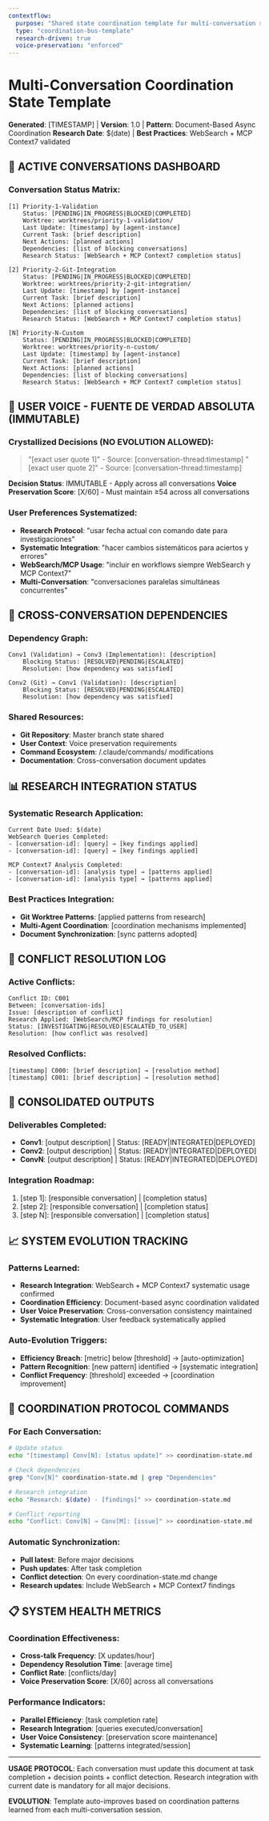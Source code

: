```yaml
---
contextflow:
  purpose: "Shared state coordination template for multi-conversation synchronization"
  type: "coordination-bus-template"
  research-driven: true
  voice-preservation: "enforced"
---
```


# Multi-Conversation Coordination State Template

**Generated**: [TIMESTAMP] | **Version**: 1.0 | **Pattern**: Document-Based Async Coordination
**Research Date**: $(date) | **Best Practices**: WebSearch + MCP Context7 validated

## 🎯 ACTIVE CONVERSATIONS DASHBOARD

### Conversation Status Matrix:
```
[1] Priority-1-Validation
    Status: [PENDING|IN_PROGRESS|BLOCKED|COMPLETED]
    Worktree: worktrees/priority-1-validation/ 
    Last Update: [timestamp] by [agent-instance]
    Current Task: [brief description]
    Next Actions: [planned actions]
    Dependencies: [list of blocking conversations]
    Research Status: [WebSearch + MCP Context7 completion status]

[2] Priority-2-Git-Integration  
    Status: [PENDING|IN_PROGRESS|BLOCKED|COMPLETED]
    Worktree: worktrees/priority-2-git-integration/
    Last Update: [timestamp] by [agent-instance] 
    Current Task: [brief description]
    Next Actions: [planned actions]
    Dependencies: [list of blocking conversations]
    Research Status: [WebSearch + MCP Context7 completion status]

[N] Priority-N-Custom
    Status: [PENDING|IN_PROGRESS|BLOCKED|COMPLETED]
    Worktree: worktrees/priority-n-custom/
    Last Update: [timestamp] by [agent-instance]
    Current Task: [brief description] 
    Next Actions: [planned actions]
    Dependencies: [list of blocking conversations]
    Research Status: [WebSearch + MCP Context7 completion status]
```

## 👤 USER VOICE - FUENTE DE VERDAD ABSOLUTA (IMMUTABLE)

### Crystallized Decisions (NO EVOLUTION ALLOWED):
> "[exact user quote 1]" - Source: [conversation-thread:timestamp]
> "[exact user quote 2]" - Source: [conversation-thread:timestamp]

**Decision Status**: IMMUTABLE - Apply across all conversations
**Voice Preservation Score**: [X/60] - Must maintain ≥54 across all conversations

### User Preferences Systematized:
- **Research Protocol**: "usar fecha actual con comando date para investigaciones"
- **Systematic Integration**: "hacer cambios sistemáticos para aciertos y errores"
- **WebSearch/MCP Usage**: "incluir en workflows siempre WebSearch y MCP Context7"
- **Multi-Conversation**: "conversaciones paralelas simultáneas concurrentes"

## 🔗 CROSS-CONVERSATION DEPENDENCIES

### Dependency Graph:
```
Conv1 (Validation) → Conv3 (Implementation): [description]
    Blocking Status: [RESOLVED|PENDING|ESCALATED]
    Resolution: [how dependency was satisfied]

Conv2 (Git) → Conv1 (Validation): [description] 
    Blocking Status: [RESOLVED|PENDING|ESCALATED]
    Resolution: [how dependency was satisfied]
```

### Shared Resources:
- **Git Repository**: Master branch state shared
- **User Context**: Voice preservation requirements  
- **Command Ecosystem**: /.claude/commands/ modifications
- **Documentation**: Cross-conversation document updates

## 📊 RESEARCH INTEGRATION STATUS

### Systematic Research Application:
```
Current Date Used: $(date)
WebSearch Queries Completed:
- [conversation-id]: [query] → [key findings applied]
- [conversation-id]: [query] → [key findings applied]

MCP Context7 Analysis Completed:
- [conversation-id]: [analysis type] → [patterns applied]
- [conversation-id]: [analysis type] → [patterns applied]
```

### Best Practices Integration:
- **Git Worktree Patterns**: [applied patterns from research]
- **Multi-Agent Coordination**: [coordination mechanisms implemented]
- **Document Synchronization**: [sync patterns adopted]

## 🚨 CONFLICT RESOLUTION LOG

### Active Conflicts:
```
Conflict ID: C001
Between: [conversation-ids]
Issue: [description of conflict]
Research Applied: [WebSearch/MCP findings for resolution]
Status: [INVESTIGATING|RESOLVED|ESCALATED_TO_USER]
Resolution: [how conflict was resolved]
```

### Resolved Conflicts:
```
[timestamp] C000: [brief description] → [resolution method]
[timestamp] C001: [brief description] → [resolution method]
```

## 🎁 CONSOLIDATED OUTPUTS

### Deliverables Completed:
- **Conv1**: [output description] | Status: [READY|INTEGRATED|DEPLOYED]
- **Conv2**: [output description] | Status: [READY|INTEGRATED|DEPLOYED]
- **ConvN**: [output description] | Status: [READY|INTEGRATED|DEPLOYED]

### Integration Roadmap:
1. [step 1]: [responsible conversation] | [completion status]
2. [step 2]: [responsible conversation] | [completion status]
3. [step N]: [responsible conversation] | [completion status]

## 📈 SYSTEM EVOLUTION TRACKING

### Patterns Learned:
- **Research Integration**: WebSearch + MCP Context7 systematic usage confirmed
- **Coordination Efficiency**: Document-based async coordination validated
- **User Voice Preservation**: Cross-conversation consistency maintained
- **Systematic Integration**: User feedback systematically applied

### Auto-Evolution Triggers:
- **Efficiency Breach**: [metric] below [threshold] → [auto-optimization]
- **Pattern Recognition**: [new pattern] identified → [systematic integration]
- **Conflict Frequency**: [threshold] exceeded → [coordination improvement]

## 🔧 COORDINATION PROTOCOL COMMANDS

### For Each Conversation:
```bash
# Update status
echo "[timestamp] Conv[N]: [status update]" >> coordination-state.md

# Check dependencies  
grep "Conv[N]" coordination-state.md | grep "Dependencies"

# Research integration
echo "Research: $(date) - [findings]" >> coordination-state.md

# Conflict reporting
echo "Conflict: Conv[N] → Conv[M]: [issue]" >> coordination-state.md
```

### Automatic Synchronization:
- **Pull latest**: Before major decisions
- **Push updates**: After task completion
- **Conflict detection**: On every coordination-state.md change
- **Research updates**: Include WebSearch + MCP Context7 findings

## 📋 SYSTEM HEALTH METRICS

### Coordination Effectiveness:
- **Cross-talk Frequency**: [X updates/hour]
- **Dependency Resolution Time**: [average time]
- **Conflict Rate**: [conflicts/day]
- **Voice Preservation Score**: [X/60] across all conversations

### Performance Indicators:
- **Parallel Efficiency**: [task completion rate]
- **Research Integration**: [queries executed/conversation]
- **User Voice Consistency**: [preservation score maintenance]
- **Systematic Learning**: [patterns integrated/session]

---

**USAGE PROTOCOL**: Each conversation must update this document at task completion + decision points + conflict detection. Research integration with current date is mandatory for all major decisions.

**EVOLUTION**: Template auto-improves based on coordination patterns learned from each multi-conversation session.